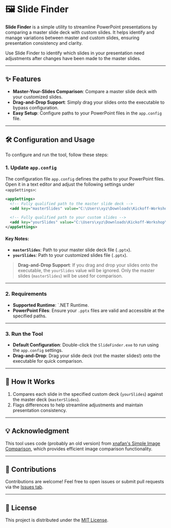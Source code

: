 # 🖼️ Slide Finder

**Slide Finder** is a simple utility to streamline PowerPoint presentations by comparing a master slide deck with custom slides. It helps identify and manage variations between master and custom slides, ensuring presentation consistency and clarity.

Use Slide Finder to identify which slides in your presentation need adjustments after changes have been made to the master slides.

---

## ✨ Features

- **Master-Your-Slides Comparison**: Compare a master slide deck with your customized slides.   
- **Drag-and-Drop Support**: Simply drag your slides onto the executable to bypass configuration.  
- **Easy Setup**: Configure paths to your PowerPoint files in the `app.config` file.

---

## 🛠️ Configuration and Usage

To configure and run the tool, follow these steps:

### 1. Update `app.config`
The configuration file `app.config` defines the paths to your PowerPoint files. Open it in a text editor and adjust the following settings under `<appSettings>`:

```xml
<appSettings>
  <!-- Fully qualified path to the master slide deck -->
  <add key="masterSlides" value="C:\Users\xyz\Downloads\Kickoff-Workshop\MASTER slide deck.pptx" />

  <!-- Fully qualified path to your custom slides -->
  <add key="yourSlides" value="C:\Users\xyz\Downloads\Kickoff-Workshop\product-overview.pptx" />
</appSettings>
```

#### Key Notes:
- **`masterSlides`**: Path to your master slide deck file (`.pptx`).  
- **`yourSlides`**: Path to your customized slides file (`.pptx`).  

> **Drag-and-Drop Support**: If you drag and drop your slides onto the executable, the `yourSlides` value will be ignored. Only the master slides (`masterSlides`) will be used for comparison.

---

### 2. Requirements

- **Supported Runtime**: `.NET Runtime.  
- **PowerPoint Files**: Ensure your `.pptx` files are valid and accessible at the specified paths.

---

### 3. Run the Tool

- **Default Configuration**: Double-click the `SlideFinder.exe` to run using the `app.config` settings.  
- **Drag-and-Drop**: Drag your slide deck (not the master slides!) onto the executable for quick comparison.

---

## 🧩 How It Works

1. Compares each slide in the specified custom deck (`yourSlides`) against the master deck (`masterSlides`).
2. Flags differences to help streamline adjustments and maintain presentation consistency.

---

## 💡 Acknowledgment

This tool uses code (probably an old version) from [xnafan's Simple Image Comparison](https://github.com/xnafan/Simple-image-comparison), which provides efficient image comparison functionality.

---

## 🤝 Contributions

Contributions are welcome! Feel free to open issues or submit pull requests via the [Issues tab](https://github.com/nenning/Slide-Finder/issues).

---

## 📜 License

This project is distributed under the [MIT License](LICENSE).
